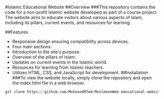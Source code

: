 #Islamic Educational Website
##Overview
###This repository contains the code for a non-profit Islamic website developed as part of a course project. The website aims to educate visitors about various aspects of Islam, including its pillars, current events, and resources for learning.

##Features
* Responsive design ensuring compatibility across devices.
* Four main sections:
* Introduction to the site's purpose.
* Overview of the pillars of Islam.
* Updates on current events in the Islamic world.
* Resources for learning from Islamic teachers.
* Utilizes HTML, CSS, and JavaScript for development.
##Installation
###To view the website locally, simply clone the repository and open the index.html file in a web browser.
```python
git clone https://github.com/MohanedM7md/MuslmeenWeb-educational-website
```
